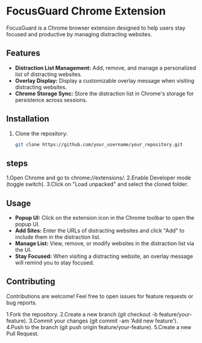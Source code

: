 # FocusGuard Chrome Extension

FocusGuard is a Chrome browser extension designed to help users stay focused and productive by managing distracting websites.

## Features

- **Distraction List Management:** Add, remove, and manage a personalized list of distracting websites.
- **Overlay Display:** Display a customizable overlay message when visiting distracting websites.
- **Chrome Storage Sync:** Store the distraction list in Chrome's storage for persistence across sessions.

## Installation

1. Clone the repository:

   ```bash
   git clone https://github.com/your_username/your_repository.git
## steps
1.Open Chrome and go to chrome://extensions/.
2.Enable Developer mode (toggle switch).
3.Click on "Load unpacked" and select the cloned folder.
## Usage
- **Popup UI:** Click on the extension icon in the Chrome toolbar to open the popup UI.
- **Add Sites:** Enter the URLs of distracting websites and click "Add" to include them in the distraction list.
- **Manage List:** View, remove, or modify websites in the distraction list via the UI.
- **Stay Focused:** When visiting a distracting website, an overlay message will remind you to stay focused.
## Contributing
Contributions are welcome! Feel free to open issues for feature requests or bug reports.

1.Fork the repository.
2.Create a new branch (git checkout -b feature/your-feature).
3.Commit your changes (git commit -am 'Add new feature').
4.Push to the branch (git push origin feature/your-feature).
5.Create a new Pull Request.
